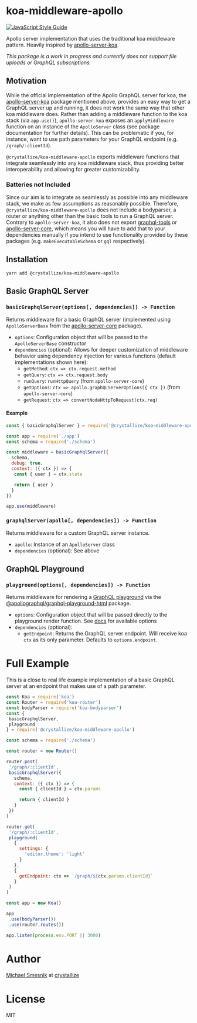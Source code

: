 # koa-middleware-apollo
[![JavaScript Style Guide](https://img.shields.io/badge/code_style-standard-brightgreen.svg)](https://standardjs.com)

Apollo server implementation that uses the traditional koa middleware pattern. Heavily inspired by [apollo-server-koa](https://github.com/apollographql/apollo-server/tree/master/packages/apollo-server-koa).

_This package is a work in progress and currently does not support file uploads or GraphQL subscriptions._

## Motivation
While the official implementation of the Apollo GraphQL server for koa, the [apollo-server-koa](https://github.com/apollographql/apollo-server/tree/master/packages/apollo-server-koa) package mentioned above, provides an easy way to get a GraphQL server up and running, it does not work the same way that other koa middleware does. Rather than adding a middleware function to the koa stack (via `app.use()`), `apollo-server-koa` exposes an `applyMiddleware` function on an instance of the `ApolloServer` class (see package documentation for further details). This can be problematic if you, for instance, want to use path parameters for your GraphQL endpoint (e.g. `/graph/:clientId`).

`@crystallize/koa-middleware-apollo` exports middleware functions that integrate seamlessly into any koa middleware stack, thus providing better interoperability and allowing for greater customizability.   

### Batteries not Included
Since our aim is to integrate as seamlessly as possible into any middleware stack, we make as few assumptions as reasonably possible. Therefore, `@crystallize/koa-middleware-apollo` does not include a bodyparser, a router or anything other than the basic tools to run a GraphQL server. Contrary to `apollo-server-koa`, it also does not export [graphql-tools](https://github.com/apollographql/graphql-tools) or [apollo-server-core](https://www.npmjs.com/package/apollo-server-core), which means you will have to add that to your dependencies manually if you intend to use functionality provided by these packages (e.g. `makeExecutableSchema` or `gql` respectively).  

## Installation
```
yarn add @crystallize/koa-middleware-apollo
```

## Basic GraphQL Server
### `basicGraphqlServer(options[, dependencies]) -> Function`
Returns middleware for a basic GraphQL server (implemented using `ApolloServerBase` from the [apollo-server-core](https://www.npmjs.com/package/apollo-server-core) package).

* `options`: Configuration object that will be passed to the `ApolloServerBase` constructor
* `dependencies` (optional): Allows for deeper customization of middleware behavior using dependency injection for various functions (default implementations shown here):
  * `getMethod`: `ctx => ctx.request.method`
  * `getQuery`: `ctx => ctx.request.body`
  * `runQuery`: `runHttpQuery` (from `apollo-server-core`)
  * `getOptions`: `ctx => apollo.graphQLServerOptions({ ctx })` (from `apollo-server-core`)
  * `getRequest`: `ctx => convertNodeHttpToRequest(ctx.req)`

#### Example
```js
const { basicGraphqlServer } = require('@crystallize/koa-middleware-apollo')

const app = require('./app')
const schema = require('./schema')

const middleware = basicGraphqlServer({
  schema,
  debug: true,
  context: ({ ctx }) => {
   const { user } = ctx.state

   return { user }
  }
})

app.use(middleware)
```

### `graphqlServer(apollo[, dependencies]) -> Function`
Returns middleware for a custom GraphQL server instance.

* `apollo`: Instance of an `ApolloServer` class
* `dependencies` (optional): See above

## GraphQL Playground
### `playground(options[, dependencies]) -> Function`
Returns middleware for rendering a [GraphQL playground](https://www.apollographql.com/docs/apollo-server/features/graphql-playground.html) via the [@apollographql/graphql-playground-html](https://www.npmjs.com/package/@apollographql/graphql-playground-html) package.

* `options`: Configuration object that will be passed directly to the playground render function. See [docs](https://github.com/prisma/graphql-playground#usage) for available options
* `dependencies` (optional):
  * `getEndpoint`: Returns the GraphQL server endpoint. Will receive koa `ctx` as its only parameter. Defaults to `options.endpoint`.
  
# Full Example
This is a close to real life example implementation of a basic GraphQL server at an endpoint that makes use of a path parameter.

 ```js
const Koa = require('koa')
const Router = require('koa-router')
const bodyParser = require('koa-bodyparser')
const {
  basicGraphqlServer,
  playground
} = require('@crystallize/koa-middleware-apollo')

const schema = require('./schema')

const router = new Router()

router.post(
  '/graph/:clientId',
  basicGraphqlServer({
    schema,
    context: ({ ctx }) => {
      const { clientId } = ctx.params

      return { clientId }
    }
  })
)

router.get(
  '/graph/:clientId',
  playground(
    {
      settings: {
        'editor.theme': 'light'
      }
    },
    {
      getEndpoint: ctx => `/graph/${ctx.params.clientId}`
    }
  )
)

const app = new Koa()

app
  .use(bodyParser())
  .use(router.routes())

app.listen(process.env.PORT || 3000)

```

# Author
[Michael Smesnik](https://github.com/daerion) at [crystallize](https://crystallize.com)

# License
MIT
